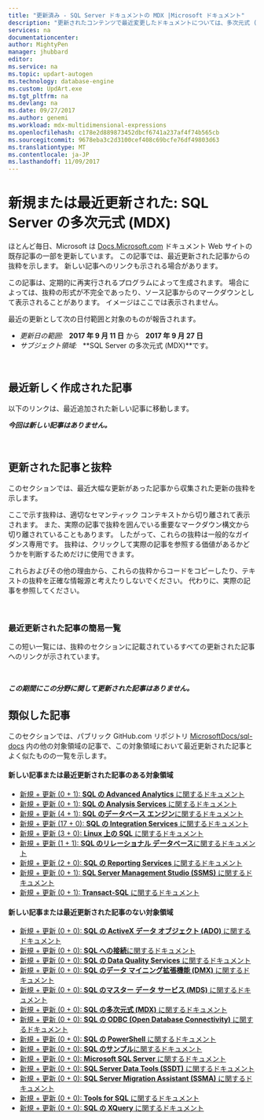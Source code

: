 ```yaml
---
title: "更新済み - SQL Server ドキュメントの MDX |Microsoft ドキュメント"
description: "更新されたコンテンツで最近変更したドキュメントについては、多次元式 (MDX) の Microsoft SQL Server のスニペットを表示します。"
services: na
documentationcenter: 
author: MightyPen
manager: jhubbard
editor: 
ms.service: na
ms.topic: updart-autogen
ms.technology: database-engine
ms.custom: UpdArt.exe
ms.tgt_pltfrm: na
ms.devlang: na
ms.date: 09/27/2017
ms.author: genemi
ms.workload: mdx-multidimensional-expressions
ms.openlocfilehash: c178e2d889873452dbcf6741a237af4f74b565cb
ms.sourcegitcommit: 9678eba3c2d3100cef408c69bcfe76df49803d63
ms.translationtype: MT
ms.contentlocale: ja-JP
ms.lasthandoff: 11/09/2017
---
```

# <a name="new-and-recently-updated-multidimensional-expressions-mdx-for-sql-server"></a>新規または最近更新された: SQL Server の多次元式 (MDX)



ほとんど毎日、Microsoft は [Docs.Microsoft.com](http://docs.microsoft.com/) ドキュメント Web サイトの既存記事の一部を更新しています。 この記事では、最近更新された記事からの抜粋を示します。 新しい記事へのリンクも示される場合があります。

この記事は、定期的に再実行されるプログラムによって生成されます。 場合によっては、抜粋の形式が不完全であったり、ソース記事からのマークダウンとして表示されることがあります。 イメージはここでは表示されません。

最近の更新として次の日付範囲と対象のものが報告されます。



- *更新日の範囲:* &nbsp; **2017 年 9 月 11 日**&nbsp;から &nbsp; **2017 年 9 月 27 日**
- *サブジェクト領域:* &nbsp; **SQL Server の多次元式 (MDX)**です。




&nbsp;

## <a name="new-articles-created-recently"></a>最近新しく作成された記事

以下のリンクは、最近追加された新しい記事に移動します。


***今回は新しい記事はありません。***



&nbsp;

## <a name="updated-articles-with-excerpts"></a>更新された記事と抜粋

このセクションでは、最近大幅な更新があった記事から収集された更新の抜粋を示します。

ここで示す抜粋は、適切なセマンティック コンテキストから切り離されて表示されます。 また、実際の記事で抜粋を囲んでいる重要なマークダウン構文から切り離されていることもあります。 したがって、これらの抜粋は一般的なガイダンス専用です。 抜粋は、クリックして実際の記事を参照する価値があるかどうかを判断するためだけに使用できます。

これらおよびその他の理由から、これらの抜粋からコードをコピーしたり、テキストの抜粋を正確な情報源と考えたりしないでください。 代わりに、実際の記事を参照してください。





&nbsp;

<a name="compactupdatedlist"/>

### <a name="compact-list-of-articles-updated-recently"></a>最近更新された記事の簡易一覧

この短い一覧には、抜粋のセクションに記載されているすべての更新された記事へのリンクが示されています。





&nbsp;

***この期間にこの分野に関して更新された記事はありません。***






## <a name="similar-articles"></a>類似した記事

<!--  HOW TO:
    Refresh this file's line items with the latest 'Count-in-Similars*' content.
    Then run Run-533-*.BAT
-->

このセクションでは、パブリック GitHub.com リポジトリ [MicrosoftDocs/sql-docs](https://github.com/MicrosoftDocs/sql-docs/) 内の他の対象領域の記事で、この対象領域において最近更新された記事とよく似たものの一覧を示します。

#### <a name="subject-areas-which-do-have-new-or-recently-updated-articles"></a>新しい記事または最近更新された記事のある対象領域

- [新規 + 更新 (0 + 1): **SQL の Advanced Analytics** に関するドキュメント](../advanced-analytics/new-updated-advanced-analytics.md)
- [新規 + 更新 (0 + 1): **SQL の Analysis Services** に関するドキュメント](../analysis-services/new-updated-analysis-services.md)
- [新規 + 更新 (4 + 1): **SQL のデータベース エンジン**に関するドキュメント](../database-engine/new-updated-database-engine.md)
- [新規 + 更新 (17 + 0): **SQL の Integration Services** に関するドキュメント](../integration-services/new-updated-integration-services.md)
- [新規 + 更新 (3 + 0): **Linux 上の SQL** に関するドキュメント](../linux/new-updated-linux.md)
- [新規 + 更新 (1 + 1): **SQL のリレーショナル データベース**に関するドキュメント](../relational-databases/new-updated-relational-databases.md)
- [新規 + 更新 (2 + 0): **SQL の Reporting Services** に関するドキュメント](../reporting-services/new-updated-reporting-services.md)
- [新規 + 更新 (0 + 1): **SQL Server Management Studio (SSMS)** に関するドキュメント](../ssms/new-updated-ssms.md)
- [新規 + 更新 (0 + 1): **Transact-SQL** に関するドキュメント](../t-sql/new-updated-t-sql.md)

#### <a name="subject-areas-which-have-no-new-or-recently-updated-articles"></a>新しい記事または最近更新された記事のない対象領域

- [新規 + 更新 (0 + 0): **SQL の ActiveX データ オブジェクト (ADO)** に関するドキュメント](../ado/new-updated-ado.md)
- [新規 + 更新 (0 + 0): **SQL への接続**に関するドキュメント](../connect/new-updated-connect.md)
- [新規 + 更新 (0 + 0): **SQL の Data Quality Services** に関するドキュメント](../data-quality-services/new-updated-data-quality-services.md)
- [新規 + 更新 (0 + 0): **SQL のデータ マイニング拡張機能 (DMX)** に関するドキュメント](../dmx/new-updated-dmx.md)
- [新規 + 更新 (0 + 0): **SQL のマスター データ サービス (MDS)** に関するドキュメント](../master-data-services/new-updated-master-data-services.md)
- [新規 + 更新 (0 + 0): **SQL の多次元式 (MDX)** に関するドキュメント](../mdx/new-updated-mdx.md)
- [新規 + 更新 (0 + 0): **SQL の ODBC (Open Database Connectivity)** に関するドキュメント](../odbc/new-updated-odbc.md)
- [新規 + 更新 (0 + 0): **SQL の PowerShell** に関するドキュメント](../powershell/new-updated-powershell.md)
- [新規 + 更新 (0 + 0): **SQL のサンプル**に関するドキュメント](../sample/new-updated-sample.md)
- [新規 + 更新 (0 + 0): **Microsoft SQL Server** に関するドキュメント](../sql-server/new-updated-sql-server.md)
- [新規 + 更新 (0 + 0): **SQL Server Data Tools (SSDT)** に関するドキュメント](../ssdt/new-updated-ssdt.md)
- [新規 + 更新 (0 + 0): **SQL Server Migration Assistant (SSMA)** に関するドキュメント](../ssma/new-updated-ssma.md)
- [新規 + 更新 (0 + 0): **Tools for SQL**  に関するドキュメント](../tools/new-updated-tools.md)
- [新規 + 更新 (0 + 0): **SQL の XQuery** に関するドキュメント](../xquery/new-updated-xquery.md)


